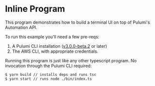 # Inline Program

This program demonstrates how to build a terminal UI on top of Pulumi's Automation API.

To run this example you'll need a few pre-reqs:
1. A Pulumi CLI installation ([v3.0.0-beta.2](https://www.pulumi.com/docs/get-started/install/versions/) or later)
2. The AWS CLI, with appropriate credentials.

Running this program is just like any other typescript program. No invocation through the Pulumi CLI required:

```shell
$ yarn build // installs deps and runs tsc
$ yarn start // runs node ./bin/index.ts
```

